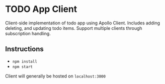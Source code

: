# TODO App Client

Client-side implementation of todo app using Apollo Client. Includes adding deleting, and updating todo items. Support multiple clients through subscription handling.

## Instructions

* `npm install`
* `npm start`

Client will generally be hosted on `localhost:3000`
